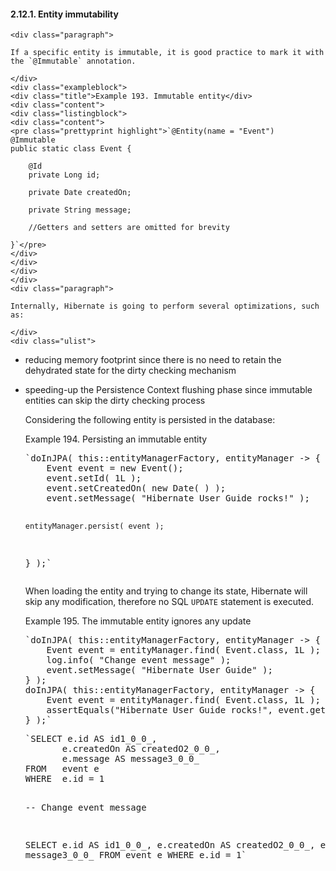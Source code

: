  #### 2.12.1. Entity immutability

    <div class="paragraph">

    If a specific entity is immutable, it is good practice to mark it with the `@Immutable` annotation.

    </div>
    <div class="exampleblock">
    <div class="title">Example 193. Immutable entity</div>
    <div class="content">
    <div class="listingblock">
    <div class="content">
    <pre class="prettyprint highlight">`@Entity(name = "Event")
    @Immutable
    public static class Event {

        @Id
        private Long id;

        private Date createdOn;

        private String message;

        //Getters and setters are omitted for brevity

    }`</pre>
    </div>
    </div>
    </div>
    </div>
    <div class="paragraph">

    Internally, Hibernate is going to perform several optimizations, such as:

    </div>
    <div class="ulist">

*   reducing memory footprint since there is no need to retain the dehydrated state for the dirty checking mechanism
*   speeding-up the Persistence Context flushing phase since immutable entities can skip the dirty checking process
    </div>
    <div class="paragraph">

    Considering the following entity is persisted in the database:

    </div>
    <div class="exampleblock">
    <div class="title">Example 194. Persisting an immutable entity</div>
    <div class="content">
    <div class="listingblock">
    <div class="content">
    <pre class="prettyprint highlight">`doInJPA( this::entityManagerFactory, entityManager -&gt; {
        Event event = new Event();
        event.setId( 1L );
        event.setCreatedOn( new Date( ) );
        event.setMessage( "Hibernate User Guide rocks!" );

        entityManager.persist( event );
    } );`</pre>
    </div>
    </div>
    </div>
    </div>
    <div class="paragraph">

    When loading the entity and trying to change its state,
    Hibernate will skip any modification, therefore no SQL `UPDATE` statement is executed.

    </div>
    <div class="exampleblock">
    <div class="title">Example 195. The immutable entity ignores any update</div>
    <div class="content">
    <div class="listingblock">
    <div class="content">
    <pre class="prettyprint highlight">`doInJPA( this::entityManagerFactory, entityManager -&gt; {
        Event event = entityManager.find( Event.class, 1L );
        log.info( "Change event message" );
        event.setMessage( "Hibernate User Guide" );
    } );
    doInJPA( this::entityManagerFactory, entityManager -&gt; {
        Event event = entityManager.find( Event.class, 1L );
        assertEquals("Hibernate User Guide rocks!", event.getMessage());
    } );`</pre>
    </div>
    </div>
    <div class="listingblock">
    <div class="content">
    <pre class="prettyprint highlight">`SELECT e.id AS id1_0_0_,
           e.createdOn AS createdO2_0_0_,
           e.message AS message3_0_0_
    FROM   event e
    WHERE  e.id = 1

    -- Change event message

    SELECT e.id AS id1_0_0_,
           e.createdOn AS createdO2_0_0_,
           e.message AS message3_0_0_
    FROM   event e
    WHERE  e.id = 1`</pre>
    </div>
    </div>
    </div>
    </div>
    </div>
    <div class="sect3">